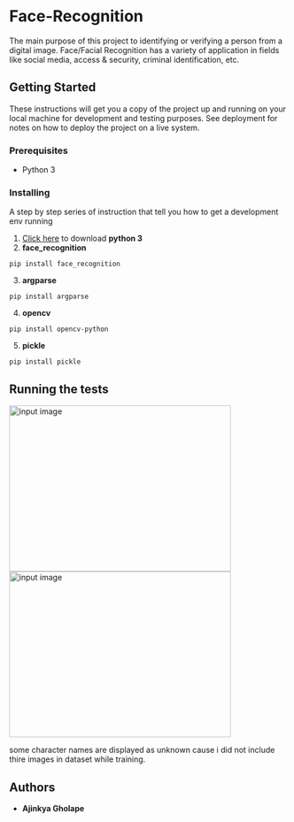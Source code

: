 # Face-Recognition
The main purpose of this project to identifying or verifying a person from a digital image. Face/Facial Recognition has a variety of application in fields like social media, access & security, criminal identification, etc.
## Getting Started

These instructions will get you a copy of the project up and running on your local machine for development and testing purposes. See deployment for notes on how to deploy the project on a live system.
### Prerequisites
* Python 3
### Installing
A step by step series of instruction that tell you how to get a development env running
1. [Click here](https://www.python.org/downloads/) to download **python 3**
2. **face_recognition**
```
pip install face_recognition
```
3. **argparse**
```
pip install argparse
```
4. **opencv**
```
pip install opencv-python
```
5. **pickle**
```
pip install pickle
```

## Running the tests

<img align="left" width="400" height="300" title="input image" src="https://github.com/ajinkyagholape1998/Face-Recognition/blob/master/Face%20Recognition/input%20images/avg.jpg">
<img width="400" height="300" title="input image" src="https://github.com/ajinkyagholape1998/Face-Recognition/blob/master/Face%20Recognition/output/2019-05-2910:58:58.jpg">

some character names are displayed as unknown cause i did not include thire images in dataset while training.
## Authors
* **Ajinkya Gholape** 
